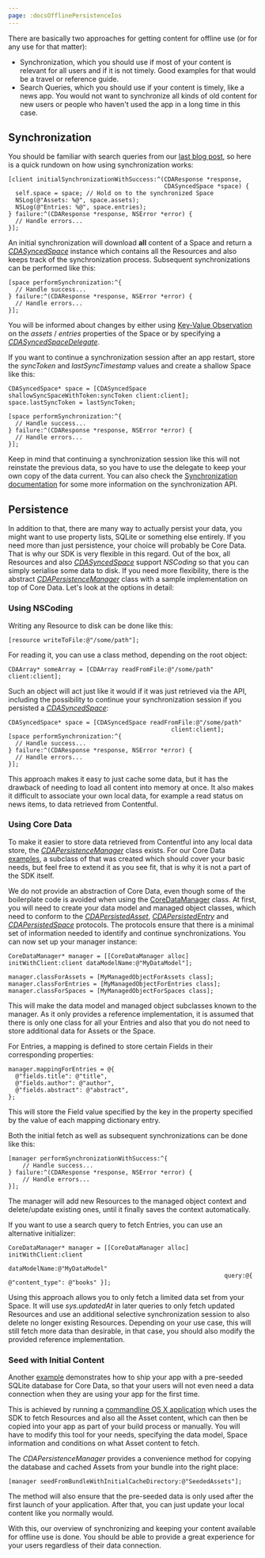 ```yaml
---
page: :docsOfflinePersistenceIos
---
```


There are basically two approaches for getting content for offline use (or for any use for that matter):

- Synchronization, which you should use if most of your content is relevant for all users and if it is not timely. Good examples for that would be a travel or reference guide.
- Search Queries, which you should use if your content is timely, like a news app. You would not want to synchronize all kinds of old content for new users or people who haven't used the app in a long time in this case.

## Synchronization

You should be familiar with search queries from our [last blog post][1], so here is a quick rundown on how using synchronization works:

~~~ objc
[client initialSynchronizationWithSuccess:^(CDAResponse *response,
                                            CDASyncedSpace *space) {
  self.space = space; // Hold on to the synchronized Space
  NSLog(@"Assets: %@", space.assets);
  NSLog(@"Entries: %@", space.entries);
} failure:^(CDAResponse *response, NSError *error) {
  // Handle errors...
}];
~~~

An initial synchronization will download **all** content of a Space and return a [*CDASyncedSpace*][4] instance which contains all the Resources and also keeps track of the synchronization process. Subsequent synchronizations can be performed like this:

~~~ objc
[space performSynchronization:^{
  // Handle success...
} failure:^(CDAResponse *response, NSError *error) {
  // Handle errors...
}];
~~~

You will be informed about changes by either using [Key-Value Observation][13] on the *assets* / *entries* properties of the Space or by specifying a [*CDASyncedSpaceDelegate*][12].

If you want to continue a synchronization session after an app restart, store the *syncToken* and *lastSyncTimestamp* values and create a shallow Space like this:

~~~ objc
CDASyncedSpace* space = [CDASyncedSpace shallowSyncSpaceWithToken:syncToken client:client];
space.lastSyncToken = lastSyncToken;

[space performSynchronization:^{
  // Handle success...
} failure:^(CDAResponse *response, NSError *error) {
  // Handle errors...
}];
~~~

Keep in mind that continuing a synchronization session like this will not reinstate the previous data, so you have to use the delegate to keep your own copy of the data current. You can also check the [Synchronization documentation][2] for some more information on the synchronization API.

## Persistence

In addition to that, there are many way to actually persist your data, you might want to use property lists, SQLite or something else entirely. If you need more than just persistence, your choice will probably be Core Data. That is why our SDK is very flexible in this regard. Out of the box, all Resources and also [*CDASyncedSpace*][4] support *NSCoding* so that you can simply serialise some data to disk. If you need more flexibility, there is the abstract [*CDAPersistenceManager*][5] class with a sample implementation on top of Core Data. Let's look at the options in detail:

### Using NSCoding

Writing any Resource to disk can be done like this:

~~~ objc
[resource writeToFile:@"/some/path"];
~~~

For reading it, you can use a class method, depending on the root object:

~~~ objc
CDAArray* someArray = [CDAArray readFromFile:@"/some/path" client:client];
~~~

Such an object will act just like it would if it was just retrieved via the API, including the possibility to continue your synchronization session if you persisted a [*CDASyncedSpace*][4]:

~~~ objc
CDASyncedSpace* space = [CDASyncedSpace readFromFile:@"/some/path"
                                              client:client];
[space performSynchronization:^{
  // Handle success...
} failure:^(CDAResponse *response, NSError *error) {
  // Handle errors...
}];
~~~

This approach makes it easy to just cache some data, but it has the drawback of needing to load all content into memory at once. It also makes it difficult to associate your own local data, for example a read status on news items, to data retrieved from Contentful.

### Using Core Data

To make it easier to store data retrieved from Contentful into any local data store, the [*CDAPersistenceManager*][5] class exists. For our Core Data [examples][6], a subclass of that was created which should cover your basic needs, but feel free to extend it as you see fit, that is why it is not a part of the SDK itself.

We do not provide an abstraction of Core Data, even though some of the boilerplate code is avoided when using the [CoreDataManager][15] class. At first, you will need to create your data model and managed object classes, which need to conform to the [*CDAPersistedAsset*][16], [*CDAPersistedEntry*][17] and [*CDAPersistedSpace*][18] protocols. The protocols ensure that there is a minimal set of information needed to identify and continue synchronizations. You can now set up your manager instance:

~~~ objc
CoreDataManager* manager = [[CoreDataManager alloc] initWithClient:client dataModelName:@"MyDataModel"];

manager.classForAssets = [MyManagedObjectForAssets class];
manager.classForEntries = [MyManagedObjectForEntries class];
manager.classForSpaces = [MyManagedObjectForSpaces class];
~~~

This will make the data model and managed object subclasses known to the manager. As it only provides a reference implementation, it is assumed that there is only one class for all your Entries and also that you do not need to store additional data for Assets or the Space.

For Entries, a mapping is defined to store certain Fields in their corresponding properties:

~~~ objc
manager.mappingForEntries = @{
  @"fields.title": @"title",
  @"fields.author": @"author",
  @"fields.abstract": @"abstract",
};
~~~

This will store the Field value specified by the key in the property specified by the value of each mapping dictionary entry.

Both the initial fetch as well as subsequent synchronizations can be done like this:

~~~ objc
[manager performSynchronizationWithSuccess:^{
    // Handle success...
} failure:^(CDAResponse *response, NSError *error) {
    // Handle errors...
}];
~~~

The manager will add new Resources to the managed object context and delete/update existing ones, until it finally saves the context automatically.

If you want to use a search query to fetch Entries, you can use an alternative initializer:

~~~ objc
CoreDataManager* manager = [[CoreDataManager alloc] initWithClient:client
                                                     dataModelName:@"MyDataModel"
                                                             query:@{ @"content_type": @"books" }];
~~~

Using this approach allows you to only fetch a limited data set from your Space. It will use *sys.updatedAt* in later queries to only fetch updated Resources and use an additional selective synchronization session to also delete no longer existing Resources. Depending on your use case, this will still fetch more data than desirable, in that case, you should also modify the provided reference implementation.

### Seed with Initial Content

Another [example][7] demonstrates how to ship your app with a pre-seeded SQLite database for Core Data, so that your users will not even need a data connection when they are using your app for the first time.

This is achieved by running a [commandline OS X application][19] which uses the SDK to fetch Resources and also all the Asset content, which can then be copied into your app as part of your build process or manually. You will have to modify this tool for your needs, specifying the data model, Space information and conditions on what Asset content to fetch.

The *CDAPersistenceManager* provides a convenience method for copying the database and cached Assets from your bundle into the right place:

~~~ objc
[manager seedFromBundleWithInitialCacheDirectory:@"SeededAssets"];
~~~

The method will also ensure that the pre-seeded data is only used after the first launch of your application. After that, you can just update your local content like you normally would.

With this, our overview of synchronizing and keeping your content available for offline use is done. You should be able to provide a great experience for your users regardless of their data connection.

[1]: https://www.contentful.com/blog/2014/09/03/content-management-api-sdk-ios/
[2]: /developers/docs/concepts/sync/
[3]: https://github.com/contentful/contentful.objc/tree/master/Examples
[4]: http://cocoadocs.org/docsets/ContentfulDeliveryAPI/1.0.0/Classes/CDASyncedSpace.html
[5]: http://cocoadocs.org/docsets/ContentfulDeliveryAPI/1.0.0/Classes/CDAPersistenceManager.html
[6]: https://github.com/contentful/contentful.objc/tree/master/Examples/CoreDataExample
[7]: https://github.com/contentful/contentful.objc/tree/master/Examples/SeedDatabase
[8]: https://github.com/contentful/contentful.objc/releases/tag/1.0.0
[9]: https://cocoapods.org/
[10]: http://static.contentful.com/downloads/iOS/ContentfulDeliveryAPI-1.0.0.zip
[11]: https://github.com/contentful/contentful.objc
[12]: http://cocoadocs.org/docsets/ContentfulDeliveryAPI/1.0.0/Protocols/CDASyncedSpaceDelegate.html
[13]: http://nshipster.com/key-value-observing/
[14]: https://www.contentful.com/developers/docs/content-delivery-api/objc/#sync
[15]: https://github.com/contentful/contentful.objc/blob/master/Code/CoreData/CoreDataManager.h
[16]: http://cocoadocs.org/docsets/ContentfulDeliveryAPI/1.0.0/Protocols/CDAPersistedAsset.html
[17]: http://cocoadocs.org/docsets/ContentfulDeliveryAPI/1.0.0/Protocols/CDAPersistedEntry.html
[18]: http://cocoadocs.org/docsets/ContentfulDeliveryAPI/1.0.0/Protocols/CDAPersistedSpace.html
[19]: https://github.com/contentful/contentful.objc/blob/master/Examples/SeedDatabase/CommandlineTool/main.m
